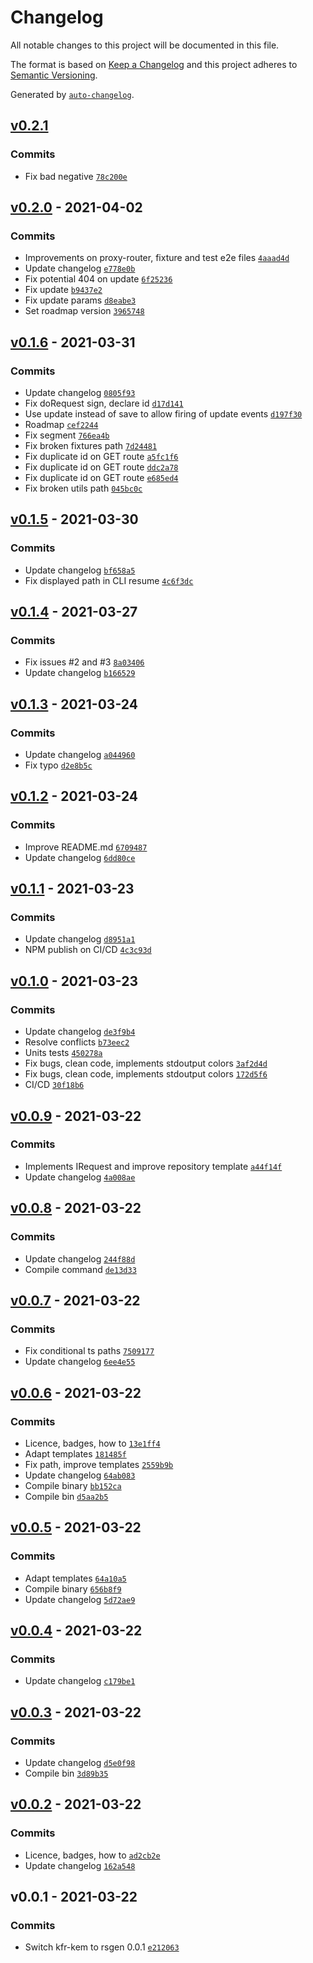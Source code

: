# Changelog

All notable changes to this project will be documented in this file.

The format is based on [Keep a Changelog](https://keepachangelog.com/en/1.0.0/)
and this project adheres to [Semantic Versioning](https://semver.org/spec/v2.0.0.html).

Generated by [`auto-changelog`](https://github.com/CookPete/auto-changelog).

## [v0.2.1](https://github.com/konfer-be/rsgen/compare/v0.2.0...v0.2.1)

### Commits

- Fix bad negative [`78c200e`](https://github.com/konfer-be/rsgen/commit/78c200e0138f1dbecee93589499a8d5a841dff7d)

## [v0.2.0](https://github.com/konfer-be/rsgen/compare/v0.1.6...v0.2.0) - 2021-04-02

### Commits

- Improvements on proxy-router, fixture and test e2e files [`4aaad4d`](https://github.com/konfer-be/rsgen/commit/4aaad4dba3b7ed6bc5e1082c4b074bb354b03403)
- Update changelog [`e778e0b`](https://github.com/konfer-be/rsgen/commit/e778e0ba8fcc70e1cad34eccf11d2dbb0ef4e28d)
- Fix potential 404 on update [`6f25236`](https://github.com/konfer-be/rsgen/commit/6f2523606772a83a1ddd58e2b5a304ab5ac85e51)
- Fix update [`b9437e2`](https://github.com/konfer-be/rsgen/commit/b9437e227a3d1cba693612009727e1be11df5119)
- Fix update params [`d8eabe3`](https://github.com/konfer-be/rsgen/commit/d8eabe3f0aedcb300bf75a7b34e7ec1c9fd63410)
- Set roadmap version [`3965748`](https://github.com/konfer-be/rsgen/commit/3965748d323d11d81a28a521a8190f151d49ab36)

## [v0.1.6](https://github.com/konfer-be/rsgen/compare/v0.1.5...v0.1.6) - 2021-03-31

### Commits

- Update changelog [`0805f93`](https://github.com/konfer-be/rsgen/commit/0805f93052a7d9729b1c2ec134b0ffcbbabab052)
- Fix doRequest sign, declare id [`d17d141`](https://github.com/konfer-be/rsgen/commit/d17d141af6474236e898b749f8d2ed99d13eb12c)
- Use update instead of save to allow firing of update events [`d197f30`](https://github.com/konfer-be/rsgen/commit/d197f30f5f2a0d6efa8ec5624dbd0a3b4cd3604c)
- Roadmap [`cef2244`](https://github.com/konfer-be/rsgen/commit/cef2244eb5d4cc1d9843360cd1996b4563161b23)
- Fix segment [`766ea4b`](https://github.com/konfer-be/rsgen/commit/766ea4bdc2521842b6d79a35b4b0075101a4dd4d)
- Fix broken fixtures path [`7d24481`](https://github.com/konfer-be/rsgen/commit/7d24481408a8f85c5a71fa8e5672e912fa2c8d79)
- Fix duplicate id on GET route [`a5fc1f6`](https://github.com/konfer-be/rsgen/commit/a5fc1f6edd25e971f3339260227348248fdfb228)
- Fix duplicate id on GET route [`ddc2a78`](https://github.com/konfer-be/rsgen/commit/ddc2a782560c2b19d8335aaf0ec76dd62ff3e6e9)
- Fix duplicate id on GET route [`e685ed4`](https://github.com/konfer-be/rsgen/commit/e685ed40318647d8fbca74e0d2766f1f7f1ebb9b)
- Fix broken utils path [`045bc0c`](https://github.com/konfer-be/rsgen/commit/045bc0c19532fe6e64a932e500f5cf00370af786)

## [v0.1.5](https://github.com/konfer-be/rsgen/compare/v0.1.4...v0.1.5) - 2021-03-30

### Commits

- Update changelog [`bf658a5`](https://github.com/konfer-be/rsgen/commit/bf658a581b732b193b80758e00f1264ee022feb5)
- Fix displayed path in CLI resume [`4c6f3dc`](https://github.com/konfer-be/rsgen/commit/4c6f3dcb865439870e81104e25b778839d26506f)

## [v0.1.4](https://github.com/konfer-be/rsgen/compare/v0.1.3...v0.1.4) - 2021-03-27

### Commits

- Fix issues #2 and #3 [`8a03406`](https://github.com/konfer-be/rsgen/commit/8a03406612abd60aeadf30f5530ec2d07aeae92b)
- Update changelog [`b166529`](https://github.com/konfer-be/rsgen/commit/b166529e9abb5707eb51686250ade552884ff722)

## [v0.1.3](https://github.com/konfer-be/rsgen/compare/v0.1.2...v0.1.3) - 2021-03-24

### Commits

- Update changelog [`a044960`](https://github.com/konfer-be/rsgen/commit/a044960bc585a05e74bfd21d17487a011fcd743d)
- Fix typo [`d2e8b5c`](https://github.com/konfer-be/rsgen/commit/d2e8b5c559461998870a600fd78aee335718a70f)

## [v0.1.2](https://github.com/konfer-be/rsgen/compare/v0.1.1...v0.1.2) - 2021-03-24

### Commits

- Improve README.md [`6709487`](https://github.com/konfer-be/rsgen/commit/67094875aaec60241f8c31c5ba76c2e084c3ca17)
- Update changelog [`6dd80ce`](https://github.com/konfer-be/rsgen/commit/6dd80ce25ab5202bff7be137b1e6bd34dbf351d1)

## [v0.1.1](https://github.com/konfer-be/rsgen/compare/v0.1.0...v0.1.1) - 2021-03-23

### Commits

- Update changelog [`d8951a1`](https://github.com/konfer-be/rsgen/commit/d8951a156bcde6b4f0dab24b5a1a2d8ae1b4ae06)
- NPM publish on CI/CD [`4c3c93d`](https://github.com/konfer-be/rsgen/commit/4c3c93db7792f596d89e774541bcefb7ceb38a37)

## [v0.1.0](https://github.com/konfer-be/rsgen/compare/v0.0.9...v0.1.0) - 2021-03-23

### Commits

- Update changelog [`de3f9b4`](https://github.com/konfer-be/rsgen/commit/de3f9b44f563409eec0d8073489ffebd5cebcbfa)
- Resolve conflicts [`b73eec2`](https://github.com/konfer-be/rsgen/commit/b73eec27fc95f65bc45bcdb337ec9321e18854a9)
- Units tests [`450278a`](https://github.com/konfer-be/rsgen/commit/450278a57bb41228104b3b678391c91bc8764e86)
- Fix bugs, clean code, implements stdoutput colors [`3af2d4d`](https://github.com/konfer-be/rsgen/commit/3af2d4d77ee21c1496be80de94995b3362f05b0e)
- Fix bugs, clean code, implements stdoutput colors [`172d5f6`](https://github.com/konfer-be/rsgen/commit/172d5f620f30751bcdb5ce20a8cd112a1301e123)
- CI/CD [`30f18b6`](https://github.com/konfer-be/rsgen/commit/30f18b613ea78bd0e183d6ee8e10ffe27b8245c6)

## [v0.0.9](https://github.com/konfer-be/rsgen/compare/v0.0.8...v0.0.9) - 2021-03-22

### Commits

- Implements IRequest and improve repository template [`a44f14f`](https://github.com/konfer-be/rsgen/commit/a44f14f77d6b0f5bbc0574f93076f10825eddded)
- Update changelog [`4a008ae`](https://github.com/konfer-be/rsgen/commit/4a008aeecca3c4f41f0323b2256d8f7792ca35ef)

## [v0.0.8](https://github.com/konfer-be/rsgen/compare/v0.0.7...v0.0.8) - 2021-03-22

### Commits

- Update changelog [`244f88d`](https://github.com/konfer-be/rsgen/commit/244f88dbb65f328b19e39338f697a3ab4b475e03)
- Compile command [`de13d33`](https://github.com/konfer-be/rsgen/commit/de13d33e16cc1673442128a5bb4fd72c12076fa5)

## [v0.0.7](https://github.com/konfer-be/rsgen/compare/v0.0.6...v0.0.7) - 2021-03-22

### Commits

- Fix conditional ts paths [`7509177`](https://github.com/konfer-be/rsgen/commit/7509177f93c7f1403c543e214495f7aa5b986541)
- Update changelog [`6ee4e55`](https://github.com/konfer-be/rsgen/commit/6ee4e55225c0965a9c5dd0e8b01b5fcea846411e)

## [v0.0.6](https://github.com/konfer-be/rsgen/compare/v0.0.5...v0.0.6) - 2021-03-22

### Commits

- Licence, badges, how to [`13e1ff4`](https://github.com/konfer-be/rsgen/commit/13e1ff4ca594a8612df13b6491e159b39dee5d0f)
- Adapt templates [`181485f`](https://github.com/konfer-be/rsgen/commit/181485f50d3d820d8d3a8a0571d501ce6e78271a)
- Fix path, improve templates [`2559b9b`](https://github.com/konfer-be/rsgen/commit/2559b9ba63c775daf6bc2eb77e116c325e63a451)
- Update changelog [`64ab083`](https://github.com/konfer-be/rsgen/commit/64ab083203c3367100c64828f901b0495171915d)
- Compile binary [`bb152ca`](https://github.com/konfer-be/rsgen/commit/bb152caecd1c739b2fa44b636e5b27fcbc3a2062)
- Compile bin [`d5aa2b5`](https://github.com/konfer-be/rsgen/commit/d5aa2b5d9e5a85327b1b040a0bc9ee907e3061ef)

## [v0.0.5](https://github.com/konfer-be/rsgen/compare/v0.0.4...v0.0.5) - 2021-03-22

### Commits

- Adapt templates [`64a10a5`](https://github.com/konfer-be/rsgen/commit/64a10a5e06fa90692b65c493fbd6fec789ab2df8)
- Compile binary [`656b8f9`](https://github.com/konfer-be/rsgen/commit/656b8f9d25c9b6f2cc85e8a89e2ce2ef6810ca16)
- Update changelog [`5d72ae9`](https://github.com/konfer-be/rsgen/commit/5d72ae955966094fd4cfda3816b85c8682886fb4)

## [v0.0.4](https://github.com/konfer-be/rsgen/compare/v0.0.3...v0.0.4) - 2021-03-22

### Commits

- Update changelog [`c179be1`](https://github.com/konfer-be/rsgen/commit/c179be1f4ea0fecedc8311fd68f5e137a5eff36d)

## [v0.0.3](https://github.com/konfer-be/rsgen/compare/v0.0.2...v0.0.3) - 2021-03-22

### Commits

- Update changelog [`d5e0f98`](https://github.com/konfer-be/rsgen/commit/d5e0f98a112b223f6f0aa497eb6fe6d61c7353f3)
- Compile bin [`3d89b35`](https://github.com/konfer-be/rsgen/commit/3d89b350a9fe7720174ae4cbdc8f985a2ae3b7b2)

## [v0.0.2](https://github.com/konfer-be/rsgen/compare/v0.0.1...v0.0.2) - 2021-03-22

### Commits

- Licence, badges, how to [`ad2cb2e`](https://github.com/konfer-be/rsgen/commit/ad2cb2e15e1afd063763e1d8d1619570afcdd228)
- Update changelog [`162a548`](https://github.com/konfer-be/rsgen/commit/162a548fe4a9354d39a1eae2c13f4065f63dd098)

## v0.0.1 - 2021-03-22

### Commits

- Switch kfr-kem to rsgen 0.0.1 [`e212063`](https://github.com/konfer-be/rsgen/commit/e2120639f4e1f14bec2d0b499ed365a98bed36e0)
